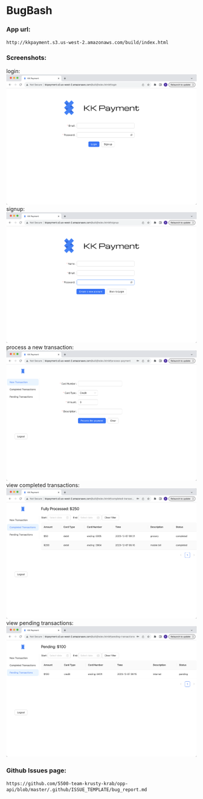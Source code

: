 # BugBash

### App url:

```
http://kkpayment.s3.us-west-2.amazonaws.com/build/index.html
```

### Screenshots:

login:
![login](./design-documents/screenshots/login-page.png)
signup:
![signup](./design-documents/screenshots/signup-page.png)
process a new transaction:
![new transaction](./design-documents/screenshots/new-payment-page.png)
view completed transactions:
![completed transactions](./design-documents/screenshots/completed-transactions-page.png)
view pending transactions:
![pending transactions](./design-documents/screenshots/pending-transactions-page.png)

### Github Issues page:

```
https://github.com/5500-team-krusty-krab/opp-api/blob/master/.github/ISSUE_TEMPLATE/bug_report.md
```
